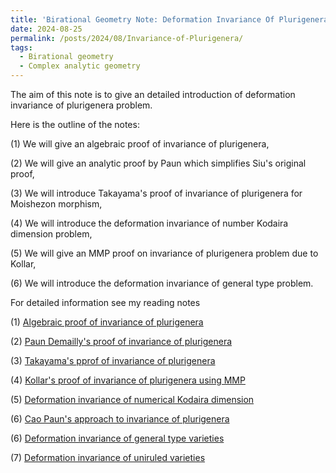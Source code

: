 ```yaml
---
title: 'Birational Geometry Note: Deformation Invariance Of Plurigenera Problem and related topics'
date: 2024-08-25
permalink: /posts/2024/08/Invariance-of-Plurigenera/
tags:
  - Birational geometry
  - Complex analytic geometry
---
```


The aim of this note is to give an detailed introduction of deformation invariance of plurigenera problem.

Here is the outline of the notes:

(1) We will give an algebraic proof of invariance of plurigenera,

(2) We will give an analytic proof by Paun which simplifies Siu's original proof,

(3) We will introduce Takayama's proof of invariance of plurigenera for Moishezon morphism,

(4) We will introduce the deformation invariance of number Kodaira dimension problem,

(5) We will give an MMP proof on invariance of plurigenera problem due to Kollar,

(6) We will introduce the deformation invariance of general type problem.



For detailed information see my reading notes

(1) [Algebraic proof of invariance of plurigenera](https://yilimath.github.io/files/Birational/InvariancePluri/AlgebraicDefPluri.pdf)

(2) [Paun Demailly's proof of invariance of plurigenera](https://yilimath.github.io/files/Deformation/PaunInvariancePluri.pdf) 

(3) [Takayama's pprof of invariance of plurigenera](https://yilimath.github.io/files/Birational/InvariancePluri/TakayamaDefPluri.pdf)

(4) [Kollar's proof of invariance of plurigenera using MMP](https://yilimath.github.io/files/Birational/InvariancePluri/KollarDefPluri.pdf)

(5) [Deformation invariance of numerical Kodaira dimension](https://yilimath.github.io/files/Birational/InvariancePluri/DefNumericalKod.pdf)

(6) [Cao Paun's approach to invariance of plurigenera](https://yilimath.github.io/files/Birational/InvariancePluri/CaoPaunInvariancePluri.pdf)

(6) [Deformation invariance of general type varieties](https://yilimath.github.io/files/Birational/InvariancePluri/DefGeneraltype.pdf)

(7) [Deformation invariance of uniruled varieties](https://yilimath.github.io/files/Birational/InvariancePluri/DefUniruled.pdf)

